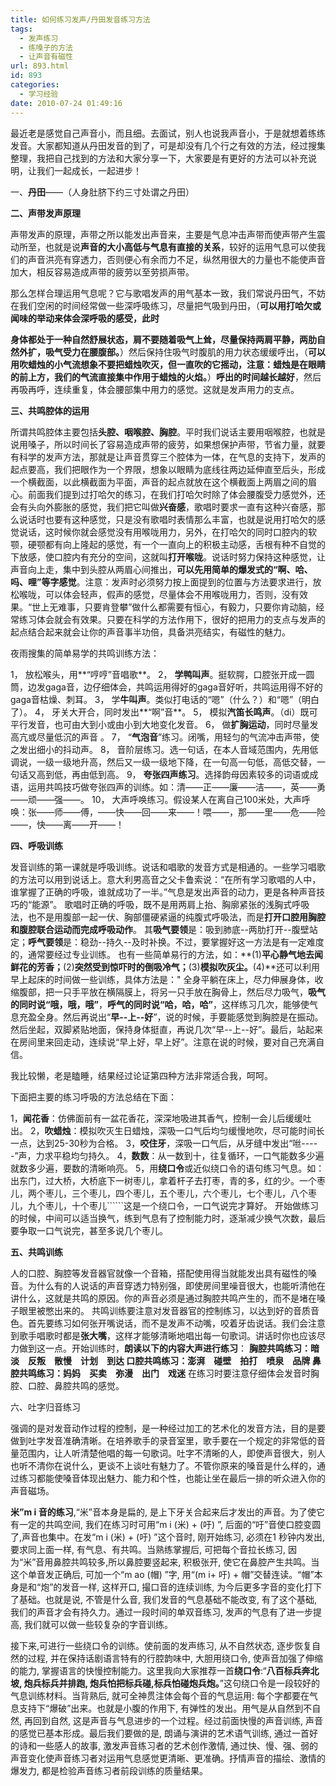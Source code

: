 ```yaml
---
title: 如何练习发声/丹田发音练习方法
tags:
  - 发声练习
  - 练嗓子的方法
  - 让声音有磁性
url: 893.html
id: 893
categories:
  - 学习经验
date: 2010-07-24 01:49:16
---
```


最近老是感觉自己声音小，而且细。去面试，别人也说我声音小，于是就想着练练发音。大家都知道从丹田发音的到了，可是却没有几个行之有效的方法，经过搜集整理，我把自己找到的方法和大家分享一下，大家要是有更好的方法可以补充说明，让我们一起成长，一起进步！  
  
一、**丹田**——（人身肚脐下约三寸处谓之丹田）  
  
**二、声带发声原理**  
  
声带发声的原理，声带之所以能发出声音来，主要是气息冲击声带而使声带产生震动所至，也就是说**声音的大小高低与气息有直接的关系**，较好的运用气息可以使我们的声音洪亮有穿透力，否则便心有余而力不足，纵然用很大的力量也不能使声音加大，相反容易造成声带的疲劳以至劳损声带。  
  
那么怎样合理运用气息呢？它与歌唱发声的用气基本一致，我们常说丹田气，不妨在我们空闲的时间经常做一些深呼吸练习，尽量把气吸到丹田，（**可以用打哈欠或闻味的举动来体会深呼吸的感受，此时**  
  
  
  
**身体都处于一种自然舒展状态，肩不要随着吸气上耸，尽量保持两肩平静，两肋自然外扩，吸气受力在腰腹部。**）然后保持住吸气时腹肌的用力状态缓缓呼出，（**可以用吹蜡烛的小气流想象不要把蜡烛吹灭，但一直吹的它摇动，注意：蜡烛是在眼睛的前上方，我们的气流直接集中作用于蜡烛的火焰。**）**呼出的时间越长越好**，然后再吸再呼，连续重复，体会腰部集中用力的感觉。这就是发声用力的支点。  
  
**三、共鸣腔体的运用**  
  
所谓共鸣腔体主要包括**头腔、咽喉腔、胸腔**。平时我们说话主要用咽喉腔，也就是说用嗓子，所以时间长了容易造成声带的疲劳，如果想保护声带，节省力量，就要有科学的发声方法，那就是让声音贯穿三个腔体为一体，在气息的支持下，发声的起点要高，我们把眼作为一个界限，想象以眼睛为底线往两边延伸直至后头，形成一个横截面，以此横截面为平面，声音的起点就放在这个横截面上两眉之间的眉心。前面我们提到过打哈欠的练习，在我们打哈欠时除了体会腰腹受力感觉外，还会有头向外膨胀的感觉，我们把它叫做**兴奋感**，歌唱时要求一直有这种兴奋感，那么说话时也要有这种感觉，只是没有歌唱时表情那么丰富，也就是说用打哈欠的感觉说话，这时候你就会感觉没有用喉咙用力，另外，在打哈欠的同时口腔内的软颚，硬颚都有向上隆起的感觉，有一个一直向上的积极主动感，舌根有种不自觉的下放感，使口腔内有充分的空间，这就叫**打开喉咙**。说话时努力保持这种感觉，让声音向上走，集中到头腔从两眉心间推出，**可以先用简单的爆发式的“啊、哈、吗、哩”等字感觉**。注意：发声时必须努力按上面提到的位置与方法要求进行，放松喉咙，可以体会轻声，假声的感觉，尽量体会不用喉咙用力，否则，没有效果。“世上无难事，只要肯登攀”做什么都需要有恒心，有毅力，只要你肯动脑，经常练习体会就会有效果。只要在科学的方法作用下，很好的把用力的支点与发声的起点结合起来就会让你的声音事半功倍，具备洪亮结实，有磁性的魅力。  
  
夜雨搜集的简单易学的共鸣训练方法：  
  
1， 放松喉头，用**“哼哼”音唱歌**。 2， **学鸭叫声**。挺软腭，口腔张开成一圆筒，边发gaga音，边仔细体会，共鸣运用得好的gaga音好听，共鸣运用得不好的gaga音枯燥、刺耳。 3， 学**牛叫声**。类似打电话的“嗯”（什么？）和“嗯”（明白了）。 4， 牙关大开合，同时发出**“啊”音**。 5， 模拟**汽笛长鸣声**。（di）既可平行发音，也可由大到小或由小到大地变化发音。 6， 做**扩胸运动**，同时尽量发高亢或尽量低沉的声音 。 7， “**气泡音**”练习。闭嘴，用轻匀的气流冲击声带，使之发出细小的抖动声。 8， 音阶层练习。选一句话，在本人音域范围内，先用低调说，一级一级地升高，然后又一级一级地下降，在一句高一句低，高低交替，一句话又高到低，再由低到高。 9， **夸张四声练习**。选择韵母因素较多的词语或成语，运用共鸣技巧做夸张四声的训练。如：清——正——廉——洁——，英——勇——顽——强——。 10， 大声呼唤练习。假设某人在离自己100米处，大声呼唤：张——师——傅，——快——回——来——！喂——，那——里——危——险——，快——离——开——！  
  
**四、呼吸训练**  
  
发音训练的第一课就是呼吸训练。说话和唱歌的发音方式是相通的。一些学习唱歌的方法可以用到说话上。意大利男高音之父卡鲁索说：“在所有学习歌唱的人中，谁掌握了正确的呼吸，谁就成功了一半。”气息是发出声音的动力，更是各种声音技巧的“能源”。 歌唱时正确的呼吸，既不是用两肩上抬、胸廓紧张的浅胸式呼吸法，也不是用腹部一起一伏、胸部僵硬紧逼的纯腹式呼吸法，而是**打开口腔用胸腔和腹腔联合运动而完成呼吸动作**。 其**吸气要领**是：吸到肺底--两肋打开--腹壁站定；**呼气要领**是：稳劲--持久--及时补换。不过，要掌握好这一方法是有一定难度的，通常要经过专业训练。 也有一些简单易行的方法，如：**(1)**平心静气地去闻鲜花的芳香；**(2)**突然受到惊吓时的倒吸冷气；**(3)**模拟吹灰尘。**(4)**还可以利用早上起床的时间做一些训练，具体方法是：" 全身平躺在床上，尽力伸展身体，收缩腹部，把一只手平放在横隔膜上，将另一只手放在胸骨上，然后尽力吸气，**吸气的同时说“哦，哦，哦”**，**呼气的同时说“哈，哈，哈”**，这样练习几次，能够使气息充盈全身。然后再说出“**早--上--好**”，说的时候，手要能感觉到胸腔是在振动。然后坐起，双脚紧贴地面，保持身体挺直，再说几次“早--上--好”。最后，站起来在房间里来回走动，连续说“早上好，早上好”。注意在说的时候，要对自己充满自信。  
  
我比较懒，老是瞌睡，结果经过论证第四种方法非常适合我，呵呵。  
  
下面把主要的练习呼吸的方法总结在下面：  
  
1，**闻花香**：仿佛面前有一盆花香花，深深地吸进其香气，控制一会儿后缓缓吐出。 2，**吹蜡烛**：模拟吹灭生日蜡烛，深吸一口气后均匀缓慢地吹，尽可能时间长一点，达到25-30秒为合格。 3，**咬住牙**，深吸一口气后，从牙缝中发出“咝-----”声，力求平稳均匀持久。 4，**数数**：从一数到十，往复循环，一口气能数多少遍就数多少遍，要数的清晰响亮。 5，用**绕口令**或近似绕口令的语句练习气息。如： 出东门，过大桥，大桥底下一树枣儿，拿着杆子去打枣，青的多，红的少。一个枣儿，两个枣儿，三个枣儿，四个枣儿，五个枣儿，六个枣儿，七个枣儿，八个枣儿，九个枣儿，十个枣儿``````这是一个绕口令，一口气说完才算好。 开始做练习的时候，中间可以适当换气，练到气息有了控制能力时，逐渐减少换气次数，最后要争取一口气说完，甚至多说几个枣儿。  
  
**五、共鸣训练**  
  
人的口腔、胸腔等发音器官就像一个音箱，搭配使用得当就能发出具有磁性的嗓音。为什么有的人说话的声音穿透力特别强，即使房间里噪音很大，也能听清他在讲什么，这就是共鸣的原因。你的声音必须是通过胸腔共鸣产生的，而不是堵在嗓子眼里被憋出来的。 共鸣训练要注意对发音器官的控制练习，以达到好的音质音色。首先要练习如何张开嘴说话，而不是发声不动嘴，咬着牙齿说话。我们会注意到歌手唱歌时都是**张大嘴**，这样才能够清晰地唱出每一句歌词。讲话时你也应该尽力做到这一点。开始训练时，**朗读以下的内容大声进行练习**： **胸腔共鸣练习：暗淡　反叛　散慢　计划　到达 口腔共鸣练习：澎湃　碰壁　拍打　喷泉　品牌 鼻腔共鸣练习：妈妈　买卖　弥漫　出门　戏迷** 在练习时要注意仔细体会发音时胸腔、口腔、鼻腔共鸣的感觉。  
  
六、吐字归音练习  
  
强调的是对发音动作过程的控制，是一种经过加工的艺术化的发音方法，目的是要做到吐字发音准确清晰。在培养歌手的录音室里，歌手要在一个规定的非常低的音量范围内，让人听清楚他唱的每一句歌词。吐字不清晰的人，即使声音很大，别人也听不清你在说什么，更谈不上谈吐有魅力了。不管你原来的嗓音是什么样的，通过练习都能使嗓音体现出魅力、能力和个性，也能让坐在最后一排的听众进入你的声音磁场。  
  
**米”m i 音的练习**,“米”音本身是扁的, 是上下牙关合起来后才发出的声音。为了使它有一定的共鸣空间, 我们在练习时可用“m i (米) + (吁) ”, 后面的“吁”音使口腔变圆了,声音也集中。在发“m i (米) + (吁) ”这个音时, 刚开始练习, 必须在1 秒钟内发出, 要求同上面一样, 有气息、有共鸣。当熟练掌握后, 可把每个音拉长练习, 因为“米”音用鼻腔共鸣较多,所以鼻腔要竖起来, 积极张开, 使它在鼻腔产生共鸣。当这个单音发正确后, 可加一个“m ao (帽) ”字, 用“(m i+ 吁) + 帽”交替连读。“帽”本身是和“炮”的发音一样, 这样开口, 撮口音的连续训练, 为今后更多字音的变化打下了基础。也就是说, 不管是什么音, 我们发音的气息基础不能改变, 有了这个基础, 我们的声音才会有持久力。通过一段时间的单双音练习, 发声的气息有了进一步提高, 我们就可以做一些较复杂的字音训练。  
  
接下来,可进行一些绕口令的训练。使前面的发声练习, 从不自然状态, 逐步恢复自然的过程, 并在保持话剧语言特有的行腔韵味中, 大胆用绕口令, 使声音加强了伸缩的能力, 掌握语言的快慢控制能力。这里我向大家推荐一首**绕口令**:“**八百标兵奔北坡, 炮兵标兵并排跑, 炮兵怕把标兵碰,标兵怕碰炮兵炮。**”这句绕口令是一段较好的气息训练材料。当背熟后, 就可全神贯注体会每个音的气息运用: 每个字都要在气息支持下“爆破”出来。也就是小腹的作用下, 有弹性的发出。用气是从自然到不自然, 再回到自然, 这是声音与气息进步的一个过程。经过前面快慢的声音训练, 声音的感觉已基本形成。最后我们要做的是, 朗诵与演讲的艺术语气训练, 通过一首好的诗和一些感人的故事, 激发声音练习者的艺术创作激情, 通过快、慢、强、弱的声音变化使声音练习者对运用气息感觉更清晰、更准确。抒情声音的描绘、激情的爆发力, 都是检验声音练习者前段训练的质量结果。